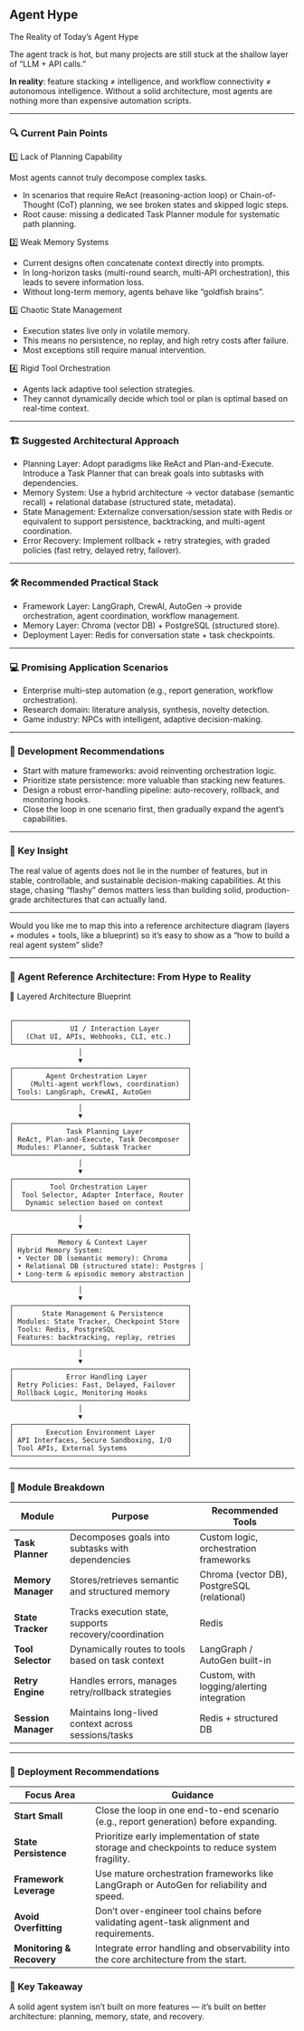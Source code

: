 ## Agent Hype


The Reality of Today’s Agent Hype

The agent track is hot, but many projects are still stuck at the shallow layer of “LLM + API calls.”

**In reality**: feature stacking ≠ intelligence, and workflow connectivity ≠ autonomous intelligence.
Without a solid architecture, most agents are nothing more than expensive automation scripts.

---

### 🔍 Current Pain Points

1️⃣ Lack of Planning Capability

Most agents cannot truly decompose complex tasks.
- In scenarios that require ReAct (reasoning-action loop) or Chain-of-Thought (CoT) planning, we see broken states and skipped logic steps.
- Root cause: missing a dedicated Task Planner module for systematic path planning.


2️⃣ Weak Memory Systems

- Current designs often concatenate context directly into prompts.
- In long-horizon tasks (multi-round search, multi-API orchestration), this leads to severe information loss.
- Without long-term memory, agents behave like “goldfish brains”.

3️⃣ Chaotic State Management

- Execution states live only in volatile memory.
- This means no persistence, no replay, and high retry costs after failure.
- Most exceptions still require manual intervention.

4️⃣ Rigid Tool Orchestration

- Agents lack adaptive tool selection strategies.
- They cannot dynamically decide which tool or plan is optimal based on real-time context.

---

### 🏗 Suggested Architectural Approach

- Planning Layer: Adopt paradigms like ReAct and Plan-and-Execute. Introduce a Task Planner that can break goals into subtasks with dependencies.
- Memory System: Use a hybrid architecture → vector database (semantic recall) + relational database (structured state, metadata).
- State Management: Externalize conversation/session state with Redis or equivalent to support persistence, backtracking, and multi-agent coordination.
- Error Recovery: Implement rollback + retry strategies, with graded policies (fast retry, delayed retry, failover).

---

### 🛠 Recommended Practical Stack

- Framework Layer: LangGraph, CrewAI, AutoGen → provide orchestration, agent coordination, workflow management.
- Memory Layer: Chroma (vector DB) + PostgreSQL (structured store).
- Deployment Layer: Redis for conversation state + task checkpoints.

---

### 💻 Promising Application Scenarios

- Enterprise multi-step automation (e.g., report generation, workflow orchestration).
- Research domain: literature analysis, synthesis, novelty detection.
- Game industry: NPCs with intelligent, adaptive decision-making.

---

### 🚀 Development Recommendations

- Start with mature frameworks: avoid reinventing orchestration logic.
- Prioritize state persistence: more valuable than stacking new features.
- Design a robust error-handling pipeline: auto-recovery, rollback, and monitoring hooks.
- Close the loop in one scenario first, then gradually expand the agent’s capabilities.

---

### 🔑 Key Insight

The real value of agents does not lie in the number of features, but in stable, controllable, and sustainable decision-making capabilities.
At this stage, chasing “flashy” demos matters less than building solid, production-grade architectures that can actually land.

---

Would you like me to map this into a reference architecture diagram (layers + modules + tools, like a blueprint) so it’s easy to show as a “how to build a real agent system” slide?


---


### 🧭 Agent Reference Architecture: From Hype to Reality

📐 Layered Architecture Blueprint

```text

┌───────────────────────────────────────────┐
│              UI / Interaction Layer       │
│   (Chat UI, APIs, Webhooks, CLI, etc.)    │
└───────────────────────────────────────────┘
                 │
                 ▼
┌───────────────────────────────────────────┐
│        Agent Orchestration Layer          │
│    (Multi-agent workflows, coordination)  │
│ Tools: LangGraph, CrewAI, AutoGen         │
└───────────────────────────────────────────┘
                 │
                 ▼
┌───────────────────────────────────────────┐
│             Task Planning Layer           │
│ ReAct, Plan-and-Execute, Task Decomposer  │
│ Modules: Planner, Subtask Tracker         │
└───────────────────────────────────────────┘
                 │
                 ▼
┌───────────────────────────────────────────┐
│         Tool Orchestration Layer          │
│  Tool Selector, Adapter Interface, Router │
│   Dynamic selection based on context      │
└───────────────────────────────────────────┘
                 │
                 ▼
┌───────────────────────────────────────────┐
│           Memory & Context Layer          │
│ Hybrid Memory System:                     │
│ • Vector DB (semantic memory): Chroma     │
│ • Relational DB (structured state): Postgres │
│ • Long-term & episodic memory abstraction │
└───────────────────────────────────────────┘
                 │
                 ▼
┌───────────────────────────────────────────┐
│       State Management & Persistence      │
│ Modules: State Tracker, Checkpoint Store  │
│ Tools: Redis, PostgreSQL                  │
│ Features: backtracking, replay, retries   │
└───────────────────────────────────────────┘
                 │
                 ▼
┌───────────────────────────────────────────┐
│             Error Handling Layer          │
│ Retry Policies: Fast, Delayed, Failover   │
│ Rollback Logic, Monitoring Hooks          │
└───────────────────────────────────────────┘
                 │
                 ▼
┌───────────────────────────────────────────┐
│        Execution Environment Layer        │
│ API Interfaces, Secure Sandboxing, I/O    │
│ Tool APIs, External Systems               │
└───────────────────────────────────────────┘
```

---

### 🧩 Module Breakdown



| Module          | Purpose                                              | Recommended Tools                          |
|-----------------|------------------------------------------------------|--------------------------------------------|
| **Task Planner**    | Decomposes goals into subtasks with dependencies     | Custom logic, orchestration frameworks     |
| **Memory Manager**  | Stores/retrieves semantic and structured memory      | Chroma (vector DB), PostgreSQL (relational)|
| **State Tracker**   | Tracks execution state, supports recovery/coordination| Redis                                      |
| **Tool Selector**   | Dynamically routes to tools based on task context    | LangGraph / AutoGen built-in               |
| **Retry Engine**    | Handles errors, manages retry/rollback strategies    | Custom, with logging/alerting integration  |
| **Session Manager** | Maintains long-lived context across sessions/tasks   | Redis + structured DB                      |


---

### 🚀 Deployment Recommendations



| Focus Area            | Guidance                                                                                   |
|-----------------------|--------------------------------------------------------------------------------------------|
| **Start Small**       | Close the loop in one end-to-end scenario (e.g., report generation) before expanding.      |
| **State Persistence** | Prioritize early implementation of state storage and checkpoints to reduce system fragility.|
| **Framework Leverage**| Use mature orchestration frameworks like LangGraph or AutoGen for reliability and speed.   |
| **Avoid Overfitting** | Don’t over-engineer tool chains before validating agent-task alignment and requirements.   |
| **Monitoring & Recovery** | Integrate error handling and observability into the core architecture from the start.      |



### 🎯 Key Takeaway

A solid agent system isn’t built on more features — it’s built on better architecture: planning, memory, state, and recovery.



